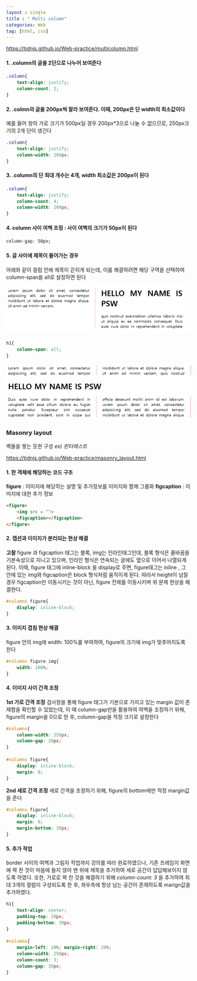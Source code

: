 ```yaml
---
layout : single
title : " Multi column"
categories: Web
tag: [html, css]
---
```

<a href = "https://tjdnjs.github.io/Web-practice/multicolumn.html">https://tjdnjs.github.io/Web-practice/multicolumn.html</a>
#### 1. .column의 글을 2단으로 나누어 보여준다
```css
.column{
    text-align: justify;
    column-count: 2;
}
```



#### 2. .colmn의 글을 200px씩 잘라 보여준다. 이때, 200px은 단 width의 최소값이다
예를 들어 창의 가로 크기가 500px일 경우 200px*3으로 나눌 수 없으므로, 250px크기의 2개 단이 생긴다

```css
.column{
    text-align: justify;
    column-width: 200px;
}
```



#### 3. .column의 단 최대 개수는 4개, width 최소값은 200px이 된다

```css
.column{
    text-align: justify;
    column-count: 4;
    column-width: 200px;
}
```



#### 4. column 사이 여백 조정 : 사이 여백의 크기가 50px이 된다

```css
column-gap: 50px;
```



#### 5. 글 사이에 제목이 들어가는 경우

아래와 같이 컬럼 안에 제목이 갇히게 되는데, 이를 해결하려면 해당 구역을 선택하여 column-span을 all로 설정하면 된다



<img src = "/images/2022-06-18-web/image-20220618185317945.png">

```css
h1{
    column-span: all;
}
```
<img src = "/images/2022-06-18-web/image-20220618185337210.png">



### Masonry layout
벽돌을 쌓는 듯한 구성   *ex) 핀터레스트*

<a href = "https://tjdnjs.github.io/Web-practice/masonry_layout.html">https://tjdnjs.github.io/Web-practice/masonry_layout.html</a>

#### 1. 한 객체에 해당하는 코드 구조
**figure** : 이미지에 해당하는 설명 및 추가정보를 이미지와 함께 그룹화
**figcaption** : 이미지에 대한 추가 정보
```html
<figure>
    <img src = "">
    <figcaption></figcaption>
</figure>
```
#### 2. 캡션과 이미지가 분리되는 현상 해결
**고찰** 
figure 과 figcaption 태그는 블록, img는 인라인태그인데, 블록 형식은 줄바꿈을 기본속성으로 지니고 있으며, 인라인 형식은 연속되는 글에도 옆으로 이어서 나열되게 된다. 이때, figure 태그에 inline-block 을 display로 주면, figure태그는 inline , 그 안에 있는 img와 figcaption은 block 형식처럼 움직이게 된다. 따라서 height이 넘칠 경우 figcaption만 이동시키는 것이 아닌, figure 전체를 이동시키며 위 문제 현상을 해결한다.

```css
#columns figure{
    display: inline-block;
}
```
#### 3. 이미지 겹침 현상 해결
figure 안의 img에 width: 100%를 부여하여, figure의 크기에 img가 맞추어지도록 한다 
```css
#columns figure img{
    width: 100%;
}
```
#### 4. 이미지 사이 간격 조정
**1st 가로 간격 조정**
검사창을 통해 figure 태그가 기본으로 가지고 있는 margin 값이 존재함을 확인할 수 있었는데, 이 때 column-gap만을 활용하여 여백을 조정하기 위해, figure의 margin을 0으로 한 후, column-gap을 적정 크기로 설정한다
```css
#columns{
    column-width: 250px;
    column-gap: 20px;
}

#columns figure{
    display: inline-block;
    margin: 0; 
}
```
**2nd 세로 간격 조정**
세로 간격을 조정하기 위해, figure의 bottom에만 적정 margin값을 준다
```css
#columns figure{
    display: inline-block;
    margin: 0; 
    margin-bottom: 30px;
}
```
#### 5. 추가 작업
border 사이의 여백과 그림자 작업까지 강의를 따라 완료하였으나, 기존 프레임이 화면에 꽉 찬 것이 마음에 들지 않아 맨 위에 제목을 추가하여 세로 공간이 답답해보이지 않도록 하였다. 또한, 가로로 꽉 찬 것을 해결하기 위해 *column-count: 3* 을 추가하여 최대 3개의 컬럼이 구성되도록 한 후, 좌우측에 항상 남는 공간이 존재하도록 marign값을 추가하였다.
```css
h1{
    text-align: center;
    padding-top: 20px;
    padding-bottom: 30px;
}

#columns{
    margin-left: 20%; margin-right: 20%;
    column-width: 250px;
    column-count: 3;
    column-gap: 30px;
}
```